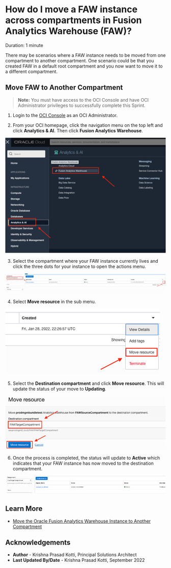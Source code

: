 # How do I move a FAW instance across compartments in Fusion Analytics Warehouse (FAW)?

Duration: 1 minute

There may be scenarios where a FAW instance needs to be moved from one compartment to another compartment. One scenario could be that you created FAW in a default root compartment and you now want to move it to a different compartment.

## Move FAW to Another Compartment
>**Note:** You must have access to the OCI Console and have OCI Administrator privileges to successfully complete this Sprint.

1. Login to the [OCI Console](https://cloud.oracle.com) as an OCI Administrator.

2. From your OCI homepage, click the navigation menu on the top left and click **Analytics & AI**. Then click **Fusion Analytics Warehouse**.

  ![Navigate to FAW](images/navigate-to-faw.png)

3. Select the compartment where your FAW instance currently lives and click the three dots for your instance to open the actions menu.

  ![Select FAW instance](images/select-faw.png)

4. Select **Move resource** in the sub menu.

  ![Move resource](images/move-resource.png)

5. Select the **Destination compartment** and click **Move resource**. This will update the status of your move to **Updating**.

  ![Select target destination](images/target-destination.png)

6. Once the process is completed, the status will update to **Active** which indicates that your FAW instance has now moved to the destination compartment.

  ![Move successful](images/final.png)

## Learn More
* [Move the Oracle Fusion Analytics Warehouse Instance to Another Compartment](https://docs.oracle.com/en/cloud/saas/analytics/22r3/fawag/move-oracle-fusion-analytics-warehouse-instance-another-compartment.html)

## Acknowledgements
* **Author** - Krishna Prasad Kotti, Principal Solutions Architect
* **Last Updated By/Date** - Krishna Prasad Kotti, September 2022
